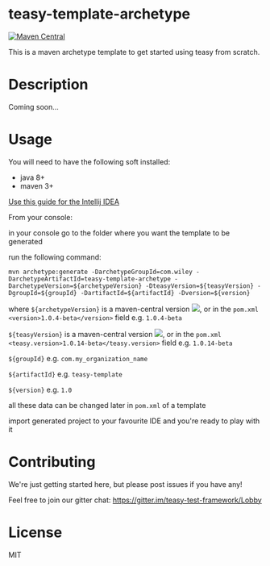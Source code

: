 # teasy-template-archetype

[![Maven Central](https://maven-badges.herokuapp.com/maven-central/com.wiley/teasy-template-archetype/badge.svg)](https://maven-badges.herokuapp.com/maven-central/com.wiley/teasy-template-archetype)

This is a maven archetype template to get started using teasy from scratch.
# Description
Coming soon...
# Usage
You will need to have the following soft installed:
* java 8+
* maven 3+

[Use this guide for the Intellij IDEA](https://github.com/WileyLabs/teasy-template-archetype/wiki/Intellij-IDEA-set-up-guide)

From your console:

in your console go to the folder where you want the template to be generated

run the following command:

`mvn archetype:generate -DarchetypeGroupId=com.wiley -DarchetypeArtifactId=teasy-template-archetype -DarchetypeVersion=${archetypeVersion} -DteasyVersion=${teasyVersion} -DgroupId=${groupId} -DartifactId=${artifactId} -Dversion=${version}`

where 
`${archetypeVersion}` is a maven-central version [![](https://maven-badges.herokuapp.com/maven-central/com.wiley/teasy-template-archetype/badge.svg)](https://maven-badges.herokuapp.com/maven-central/com.wiley/teasy-template-archetype), or in the `pom.xml` `<version>1.0.4-beta</version>` field e.g. `1.0.4-beta`

`${teasyVersion}` is a maven-central version [![](https://maven-badges.herokuapp.com/maven-central/com.wiley/teasy/badge.svg)](https://maven-badges.herokuapp.com/maven-central/com.wiley/teasy), or in the `pom.xml` `<teasy.version>1.0.14-beta</teasy.version>` field e.g. `1.0.14-beta`

`${groupId}` e.g. `com.my_organization_name`

`${artifactId}` e.g. `teasy-template`

`${version}` e.g. `1.0`

all these data can be changed later in `pom.xml` of a template

import generated project to your favourite IDE and you're ready to play with it

# Contributing

We're just getting started here, but please post issues if you have any!

Feel free to join our gitter chat:
https://gitter.im/teasy-test-framework/Lobby

# License

MIT
